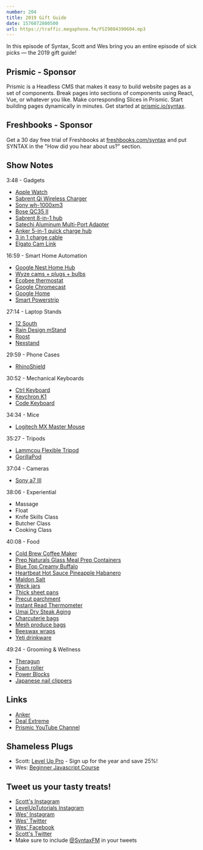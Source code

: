 ```yaml
---
number: 204
title: 2019 Gift Guide
date: 1576072800500
url: https://traffic.megaphone.fm/FSI9804390604.mp3
---
```


In this episode of Syntax, Scott and Wes bring you an entire episode of sick picks — the 2019 gift guide!

## Prismic - Sponsor
Prismic is a Headless CMS that makes it easy to build website pages as a set of components. Break pages into sections of components using React, Vue, or whatever you like. Make corresponding Slices in Prismic. Start building pages dynamically in minutes. Get started at [prismic.io/syntax](https://prismic.io/syntax).

## Freshbooks - Sponsor
Get a 30 day free trial of Freshbooks at [freshbooks.com/syntax](https://freshbooks.com/syntax) and put SYNTAX in the "How did you hear about us?" section.

## Show Notes

3:48 - Gadgets

* [Apple Watch](https://www.apple.com/watch/)
* [Sabrent Qi Wireless Charger](https://www.amazon.com/Sabrent-Wireless-Universally-Compatible-WL-QIFC/dp/B079HNYKH9)
* [Sony wh-1000xm3](https://www.amazon.com/Sony-Noise-Cancelling-Headphones-WH1000XM3/dp/B07G4MNFS1/)
* [Bose QC35 II](https://www.amazon.com/Bose-QuietComfort-Wireless-Headphones-Cancelling/dp/B0756CYWWD/)
* [Sabrent 8-in-1 hub](https://www.amazon.com/Sabrent-MicroSD-Multi-Card-Delivery-DS-UHCR/dp/B0797QGK2X/)
* [Satechi Aluminum Multi-Port Adapter](https://www.amazon.com/Satechi-Aluminum-Multi-Port-Adapter-Pass-Through/dp/B075FW7H5J/)
* [Anker 5-in-1 quick charge hub](https://www.amazon.ca/PowerPort-5-Port-Charger-Charge-Samsung/dp/B01IUTIUEA/)
* [3 in 1 charge cable](https://www.amazon.com/Multi-Charging-Cellphone-Tablet-Devices/dp/B07QZJ6F9C/)
* [Elgato Cam Link](https://www.amazon.com/Elgato-Cam-Link-Broadcast-Camcorder/dp/B07K3FN5MR/)

16:59 - Smart Home Automation

* [Google Nest Home Hub](https://store.google.com/product/google_nest_hub)
* [Wyze cams + plugs + bulbs](https://wyze.com/shop.html)
* [Ecobee thermostat](https://www.amazon.com/ecobee-SmartThermostat-Voice-Control-Black/dp/B07NQT85FC/)
* [Google Chromecast](https://store.google.com/us/product/chromecast)
* [Google Home](https://store.google.com/us/product/google_home)
* [Smart Powerstrip](https://www.amazon.com/s?k=Smart+Powerstrip&ref=nb_sb_noss)

27:14 - Laptop Stands

* [12 South](https://amzn.to/2LkvCij)
* [Rain Design mStand](https://www.amazon.com/Rain-Design-mStand-Laptop-Patented/dp/B000OOYECC/)
* [Roost](https://www.amazon.com/Roost-Laptop-Stand-Adjustable-Portable/dp/B01C9KG8IG/)
* [Nexstand](https://www.amazon.com/Nexstand-Laptop-Stand-Portable-MacBook/dp/B01HHYQBB8/)

29:59 - Phone Cases

* [RhinoShield](https://www.amazon.com/stores/page/1C730F0F-4800-4E6C-BA46-36B9505A6549?store_ref=SB_A0045711EN285ULC71SQ&pf_rd_p=44fc3e0f-4b9e-4ed8-b33b-363a7257163d&aaxitk=szjcRbRgDXtrmpSZ9NzUag&hsa_cr_id=8836527440601&lp_asins=B07X9TNC3T,B07XDZY4P1,B07XDYS875&lp_mat_key=rhino%20shield&lp_query=Rhino%20shield&lp_slot=auto-sparkle-hsa-tetris)

30:52 - Mechanical Keyboards

* [Ctrl Keyboard](https://drop.com/buy/drop-ctrl-mechanical-keyboard)
* [Keychron K1](https://www.keychron.com/products/keychron-mechanical-keyboard)
* [Code Keyboard](https://codekeyboards.com/)

34:34 - Mice

* [Logitech MX Master Mouse](https://www.amazon.com/Logitech-Master-Wireless-Mouse-High-Precision/dp/B07DHDFW5V/)

35:27 - Tripods

* [Lammcou Flexible Tripod](http://www.lammcou.com/)
* [GorillaPod](https://www.amazon.com/GorillaPod-Compact-Ballhead-Mirrorless-Charcoal/dp/B074WC9YKL/)

37:04 - Cameras

* [Sony a7 III](https://www.amazon.com/Sony-Full-Frame-Mirrorless-Interchangeable-Lens-ILCE7M3/dp/B07B43WPVK/)

38:06 - Experiential

* Massage
* Float
* Knife Skills Class
* Butcher Class
* Cooking Class

40:08 - Food

* [Cold Brew Coffee Maker](https://amzn.to/383bBqr)
* [Prep Naturals Glass Meal Prep Containers](https://www.amazon.com/dp/B06Y31WGWR?ref=ppx_pop_mob_ap_share)
* [Blue Top Creamy Buffalo](https://www.amazon.com/Blue-Creamy-Sauce-Buffalo-Cayenne/dp/B06XR2ZTRS)
* [Heartbeat Hot Sauce Pineapple Habanero](https://www.heartbeathotsauce.com/)
* [Maldon Salt](https://www.amazon.com/Maldon-Salt-Flakes-1-5kg-3-3lbs/dp/B004SBQYMU/)
* [Weck jars](https://www.amazon.com/s?k=weck+jars&ref=nb_sb_noss_1)
* [Thick sheet pans](https://www.amazon.com/Viking-Culinary-4030-9982C-CCGY-Nonstick-Bakeware/dp/B07KGV2RMR/)
* [Precut parchment](https://www.amazon.com/s?k=Precut+Parchment&i=grocery&ref=nb_sb_noss_2)
* [Instant Read Thermometer](http://misterchefer.com/product/meat-termometer/)
* [Umai Dry Steak Aging](https://www.amazon.com/s?k=Umai+Dry+Steak+Aging&ref=nb_sb_noss)
* [Charcuterie bags](https://www.amazon.com/s?k=charcuterie+bags&gclid=EAIaIQobChMI_Jm_3Oem5gIVBOiGCh0uGQ4CEAAYASAAEgJJcfD_BwE&hvadid=243364158616&hvdev=c&hvlocphy=9013300&hvnetw=g&hvpos=1t1&hvqmt=e&hvrand=16879664618112738747&hvtargid=kwd-409605718499&hydadcr=4821_9338491&tag=googhydr-20&ref=pd_sl_4uu654v3t0_e)
* [Mesh produce bags](https://www.amazon.com/s?k=Mesh+produce+bags&ref=nb_sb_noss)
* [Beeswax wraps](https://www.amazon.com/s?k=Beeswax+wraps&ref=nb_sb_noss)
* [Yeti drinkware](https://www.amazon.com/s?k=Yeti+drinkware&ref=nb_sb_noss)

49:24 - Grooming & Wellness

* [Theragun](https://www.theragun.com/)
* [Foam roller](https://www.amazon.com/AmazonBasics-High-Density-Round-Roller-36-inches/dp/B00XM2MRGI/)
* [Power Blocks](https://www.amazon.com/Power-GF-SPDBLK24-Adjustable-SpeedBlock-Dumbbells/dp/B000A6T9I8/)
* [Japanese nail clippers](https://www.amazon.com/SS-107-Stainless-Steel-Toenail-Clipper/dp/B000F37UNM/ref=sr_1_4?crid=2KLN6E7QJE1DT&keywords=seiko+nail+clippers&qid=1575393921&sprefix=saiko+nai%2Caps%2C167&sr=8-4)

## Links
* [Anker](https://www.amazon.com/stores/page/D24FDA17-DECF-46BB-AF47-AF4647D2B1F8)
* [Deal Extreme](https://www.dx.com/)
* [Prismic YouTube Channel](https://www.youtube.com/channel/UCJq6AEgtWeZt7ziQ-fLKOeA)

## Shameless Plugs
* Scott: [Level Up Pro](https://www.leveluptutorials.com/pro) - Sign up for the year and save 25%!
* Wes: [Beginner Javascript Course](https://beginnerjavascript.com)

## Tweet us your tasty treats!
* [Scott's Instagram](https://www.instagram.com/stolinski/)
* [LevelUpTutorials Instagram](https://www.instagram.com/LevelUpTutorials/)
* [Wes' Instagram](https://www.instagram.com/wesbos/)
* [Wes' Twitter](https://twitter.com/wesbos)
* [Wes' Facebook](https://www.facebook.com/wesbos.developer)
* [Scott's Twitter](https://twitter.com/stolinski)
* Make sure to include [@SyntaxFM](https://twitter.com/SyntaxFM) in your tweets